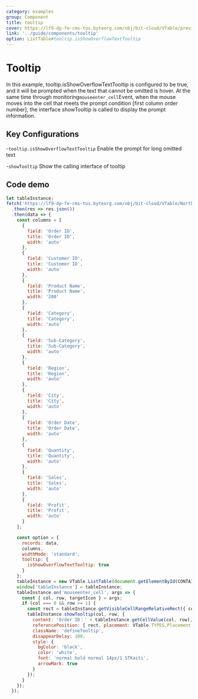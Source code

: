 ```yaml
---
category: examples
group: Component
title: tooltip
cover: https://lf9-dp-fe-cms-tos.byteorg.com/obj/bit-cloud/VTable/preview/tooltip.png
link: '../guide/components/tooltip'
option: ListTable#tooltip.isShowOverflowTextTooltip
---
```


# Tooltip

In this example, tooltip.isShowOverflowTextTooltip is configured to be true, and it will be prompted when the text that cannot be omitted is hover.
At the same time through monitoring`mouseenter_cell`Event, when the mouse moves into the cell that meets the prompt condition \[first column order number], the interface showTooltip is called to display the prompt information.

## Key Configurations

-`tooltip.isShowOverflowTextTooltip` Enable the prompt for long omitted text

-`showTooltip` Show the calling interface of tooltip

## Code demo

```javascript livedemo template=vtable
let tableInstance;
fetch('https://lf9-dp-fe-cms-tos.byteorg.com/obj/bit-cloud/VTable/North_American_Superstore_data.json')
  .then(res => res.json())
  .then(data => {
    const columns = [
      {
        field: 'Order ID',
        title: 'Order ID',
        width: 'auto'
      },
      {
        field: 'Customer ID',
        title: 'Customer ID',
        width: 'auto'
      },
      {
        field: 'Product Name',
        title: 'Product Name',
        width: '200'
      },
      {
        field: 'Category',
        title: 'Category',
        width: 'auto'
      },
      {
        field: 'Sub-Category',
        title: 'Sub-Category',
        width: 'auto'
      },
      {
        field: 'Region',
        title: 'Region',
        width: 'auto'
      },
      {
        field: 'City',
        title: 'City',
        width: 'auto'
      },
      {
        field: 'Order Date',
        title: 'Order Date',
        width: 'auto'
      },
      {
        field: 'Quantity',
        title: 'Quantity',
        width: 'auto'
      },
      {
        field: 'Sales',
        title: 'Sales',
        width: 'auto'
      },
      {
        field: 'Profit',
        title: 'Profit',
        width: 'auto'
      }
    ];

    const option = {
      records: data,
      columns,
      widthMode: 'standard',
      tooltip: {
        isShowOverflowTextTooltip: true
      }
    };
    tableInstance = new VTable.ListTable(document.getElementById(CONTAINER_ID), option);
    window['tableInstance'] = tableInstance;
    tableInstance.on('mouseenter_cell', args => {
      const { col, row, targetIcon } = args;
      if (col === 0 && row >= 1) {
        const rect = tableInstance.getVisibleCellRangeRelativeRect({ col, row });
        tableInstance.showTooltip(col, row, {
          content: 'Order ID：' + tableInstance.getCellValue(col, row),
          referencePosition: { rect, placement: VTable.TYPES.Placement.right }, //TODO
          className: 'defineTooltip',
          disappearDelay: 100,
          style: {
            bgColor: 'black',
            color: 'white',
            font: 'normal bold normal 14px/1 STKaiti',
            arrowMark: true
          }
        });
      }
    });
  });
```
